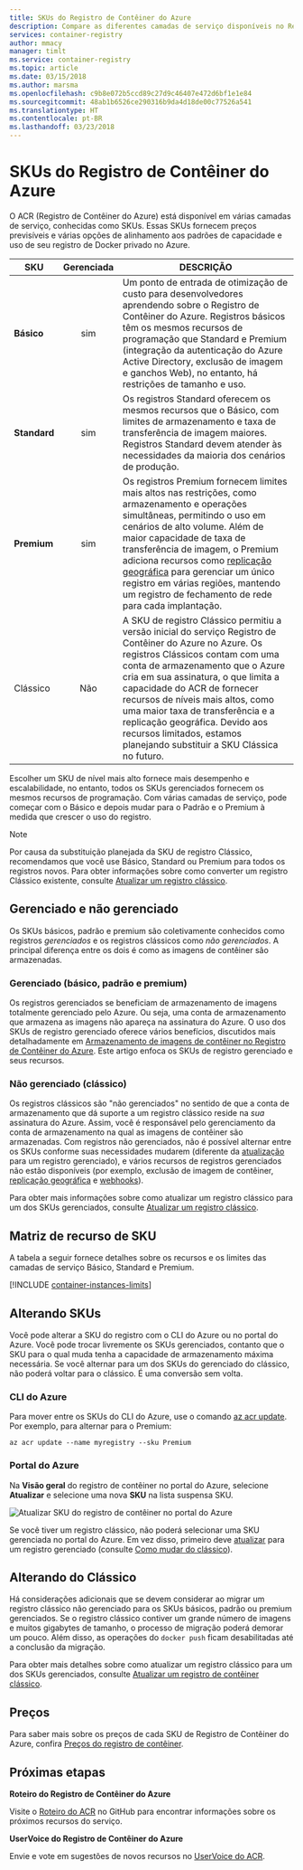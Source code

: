 ```yaml
---
title: SKUs do Registro de Contêiner do Azure
description: Compare as diferentes camadas de serviço disponíveis no Registro de Contêiner do Azure.
services: container-registry
author: mmacy
manager: timlt
ms.service: container-registry
ms.topic: article
ms.date: 03/15/2018
ms.author: marsma
ms.openlocfilehash: c9b8e072b5ccd89c27d9c46407e472d6bf1e1e84
ms.sourcegitcommit: 48ab1b6526ce290316b9da4d18de00c77526a541
ms.translationtype: HT
ms.contentlocale: pt-BR
ms.lasthandoff: 03/23/2018
---
```

# <a name="azure-container-registry-skus"></a>SKUs do Registro de Contêiner do Azure

O ACR (Registro de Contêiner do Azure) está disponível em várias camadas de serviço, conhecidas como SKUs. Essas SKUs fornecem preços previsíveis e várias opções de alinhamento aos padrões de capacidade e uso de seu registro de Docker privado no Azure.

| SKU | Gerenciada | DESCRIÇÃO |
| --- | :-------: | ----------- |
| **Básico** | sim | Um ponto de entrada de otimização de custo para desenvolvedores aprendendo sobre o Registro de Contêiner do Azure. Registros básicos têm os mesmos recursos de programação que Standard e Premium (integração da autenticação do Azure Active Directory, exclusão de imagem e ganchos Web), no entanto, há restrições de tamanho e uso. |
| **Standard** | sim | Os registros Standard oferecem os mesmos recursos que o Básico, com limites de armazenamento e taxa de transferência de imagem maiores. Registros Standard devem atender às necessidades da maioria dos cenários de produção. |
| **Premium** | sim | Os registros Premium fornecem limites mais altos nas restrições, como armazenamento e operações simultâneas, permitindo o uso em cenários de alto volume. Além de maior capacidade de taxa de transferência de imagem, o Premium adiciona recursos como [replicação geográfica][container-registry-geo-replication] para gerenciar um único registro em várias regiões, mantendo um registro de fechamento de rede para cada implantação. |
| Clássico | Não  | A SKU de registro Clássico permitiu a versão inicial do serviço Registro de Contêiner do Azure no Azure. Os registros Clássicos contam com uma conta de armazenamento que o Azure cria em sua assinatura, o que limita a capacidade do ACR de fornecer recursos de níveis mais altos, como uma maior taxa de transferência e a replicação geográfica. Devido aos recursos limitados, estamos planejando substituir a SKU Clássica no futuro. |

Escolher um SKU de nível mais alto fornece mais desempenho e escalabilidade, no entanto, todos os SKUs gerenciados fornecem os mesmos recursos de programação. Com várias camadas de serviço, pode começar com o Básico e depois mudar para o Padrão e o Premium à medida que crescer o uso do registro.

> [!NOTE]
> Por causa da substituição planejada da SKU de registro Clássico, recomendamos que você use Básico, Standard ou Premium para todos os registros novos. Para obter informações sobre como converter um registro Clássico existente, consulte [Atualizar um registro clássico][container-registry-upgrade].
>

## <a name="managed-vs-unmanaged"></a>Gerenciado e não gerenciado

Os SKUs básicos, padrão e premium são coletivamente conhecidos como registros *gerenciados* e os registros clássicos como *não gerenciados*. A principal diferença entre os dois é como as imagens de contêiner são armazenadas.

### <a name="managed-basic-standard-premium"></a>Gerenciado (básico, padrão e premium)

Os registros gerenciados se beneficiam de armazenamento de imagens totalmente gerenciado pelo Azure. Ou seja, uma conta de armazenamento que armazena as imagens não apareça na assinatura do Azure. O uso dos SKUs de registro gerenciado oferece vários benefícios, discutidos mais detalhadamente em [Armazenamento de imagens de contêiner no Registro de Contêiner do Azure][container-registry-storage]. Este artigo enfoca os SKUs de registro gerenciado e seus recursos.

### <a name="unmanaged-classic"></a>Não gerenciado (clássico)

Os registros clássicos são "não gerenciados" no sentido de que a conta de armazenamento que dá suporte a um registro clássico reside na *sua* assinatura do Azure. Assim, você é responsável pelo gerenciamento da conta de armazenamento na qual as imagens de contêiner são armazenadas. Com registros não gerenciados, não é possível alternar entre os SKUs conforme suas necessidades mudarem (diferente da [atualização][container-registry-upgrade] para um registro gerenciado), e vários recursos de registros gerenciados não estão disponíveis (por exemplo, exclusão de imagem de contêiner, [replicação geográfica][container-registry-geo-replication] e [webhooks][container-registry-webhook]).

Para obter mais informações sobre como atualizar um registro clássico para um dos SKUs gerenciados, consulte [Atualizar um registro clássico][container-registry-upgrade].

## <a name="sku-feature-matrix"></a>Matriz de recurso de SKU

A tabela a seguir fornece detalhes sobre os recursos e os limites das camadas de serviço Básico, Standard e Premium.

[!INCLUDE [container-instances-limits](../../includes/container-registry-limits.md)]

## <a name="changing-skus"></a>Alterando SKUs

Você pode alterar a SKU do registro com o CLI do Azure ou no portal do Azure. Você pode trocar livremente os SKUs gerenciados, contanto que o SKU para o qual muda tenha a capacidade de armazenamento máxima necessária. Se você alternar para um dos SKUs do gerenciado do clássico, não poderá voltar para o clássico. É uma conversão sem volta.

### <a name="azure-cli"></a>CLI do Azure

Para mover entre os SKUs do CLI do Azure, use o comando [az acr update][az-acr-update]. Por exemplo, para alternar para o Premium:

```azurecli
az acr update --name myregistry --sku Premium
```

### <a name="azure-portal"></a>Portal do Azure

Na **Visão geral** do registro de contêiner no portal do Azure, selecione **Atualizar** e selecione uma nova **SKU** na lista suspensa SKU.

![Atualizar SKU do registro de contêiner no portal do Azure][update-registry-sku]

Se você tiver um registro clássico, não poderá selecionar uma SKU gerenciada no portal do Azure. Em vez disso, primeiro deve [atualizar][container-registry-upgrade] para um registro gerenciado (consulte [Como mudar do clássico](#changing-from-classic)).

## <a name="changing-from-classic"></a>Alterando do Clássico

Há considerações adicionais que se devem considerar ao migrar um registro clássico não gerenciado para os SKUs básicos, padrão ou premium gerenciados. Se o registro clássico contiver um grande número de imagens e muitos gigabytes de tamanho, o processo de migração poderá demorar um pouco. Além disso, as operações do `docker push` ficam desabilitadas até a conclusão da migração.

Para obter mais detalhes sobre como atualizar um registro clássico para um dos SKUs gerenciados, consulte [Atualizar um registro de contêiner clássico][container-registry-upgrade].

## <a name="pricing"></a>Preços

Para saber mais sobre os preços de cada SKU de Registro de Contêiner do Azure, confira [Preços do registro de contêiner][container-registry-pricing].

## <a name="next-steps"></a>Próximas etapas

**Roteiro do Registro de Contêiner do Azure**

Visite o [Roteiro do ACR][acr-roadmap] no GitHub para encontrar informações sobre os próximos recursos do serviço.

**UserVoice do Registro de Contêiner do Azure**

Envie e vote em sugestões de novos recursos no [UserVoice do ACR][container-registry-uservoice].

<!-- IMAGES -->
[update-registry-sku]: ./media/container-registry-skus/update-registry-sku.png

<!-- LINKS - External -->
[acr-roadmap]: https://aka.ms/acr/roadmap
[container-registry-pricing]: https://azure.microsoft.com/pricing/details/container-registry/
[container-registry-uservoice]: https://feedback.azure.com/forums/903958-azure-container-registry

<!-- LINKS - Internal -->
[az-acr-update]: /cli/azure/acr#az_acr_update
[container-registry-geo-replication]: container-registry-geo-replication.md
[container-registry-upgrade]: container-registry-upgrade.md
[container-registry-storage]: container-registry-storage.md
[container-registry-webhook]: container-registry-webhook.md
